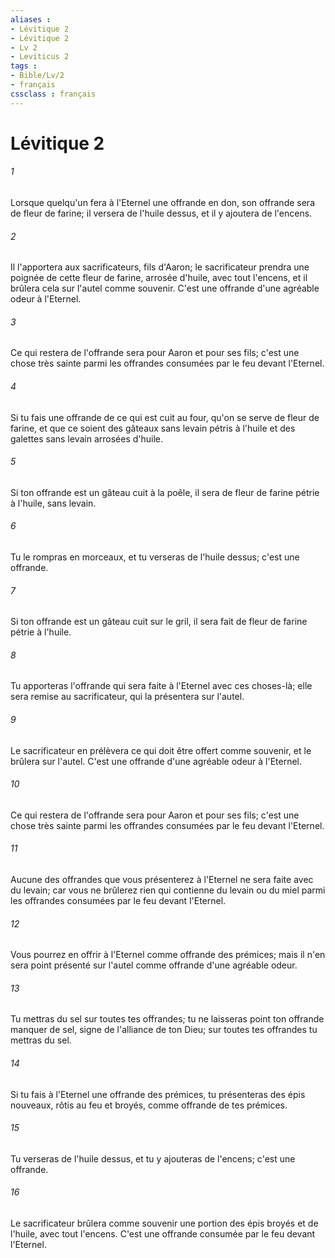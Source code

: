 ```yaml
---
aliases : 
- Lévitique 2
- Lévitique 2
- Lv 2
- Leviticus 2
tags : 
- Bible/Lv/2
- français
cssclass : français
---
```


# Lévitique 2

###### 1
Lorsque quelqu'un fera à l'Eternel une offrande en don, son offrande sera de fleur de farine; il versera de l'huile dessus, et il y ajoutera de l'encens.
###### 2
Il l'apportera aux sacrificateurs, fils d'Aaron; le sacrificateur prendra une poignée de cette fleur de farine, arrosée d'huile, avec tout l'encens, et il brûlera cela sur l'autel comme souvenir. C'est une offrande d'une agréable odeur à l'Eternel.
###### 3
Ce qui restera de l'offrande sera pour Aaron et pour ses fils; c'est une chose très sainte parmi les offrandes consumées par le feu devant l'Eternel.
###### 4
Si tu fais une offrande de ce qui est cuit au four, qu'on se serve de fleur de farine, et que ce soient des gâteaux sans levain pétris à l'huile et des galettes sans levain arrosées d'huile.
###### 5
Si ton offrande est un gâteau cuit à la poêle, il sera de fleur de farine pétrie à l'huile, sans levain.
###### 6
Tu le rompras en morceaux, et tu verseras de l'huile dessus; c'est une offrande.
###### 7
Si ton offrande est un gâteau cuit sur le gril, il sera fait de fleur de farine pétrie à l'huile.
###### 8
Tu apporteras l'offrande qui sera faite à l'Eternel avec ces choses-là; elle sera remise au sacrificateur, qui la présentera sur l'autel.
###### 9
Le sacrificateur en prélèvera ce qui doit être offert comme souvenir, et le brûlera sur l'autel. C'est une offrande d'une agréable odeur à l'Eternel.
###### 10
Ce qui restera de l'offrande sera pour Aaron et pour ses fils; c'est une chose très sainte parmi les offrandes consumées par le feu devant l'Eternel.
###### 11
Aucune des offrandes que vous présenterez à l'Eternel ne sera faite avec du levain; car vous ne brûlerez rien qui contienne du levain ou du miel parmi les offrandes consumées par le feu devant l'Eternel.
###### 12
Vous pourrez en offrir à l'Eternel comme offrande des prémices; mais il n'en sera point présenté sur l'autel comme offrande d'une agréable odeur.
###### 13
Tu mettras du sel sur toutes tes offrandes; tu ne laisseras point ton offrande manquer de sel, signe de l'alliance de ton Dieu; sur toutes tes offrandes tu mettras du sel.
###### 14
Si tu fais à l'Eternel une offrande des prémices, tu présenteras des épis nouveaux, rôtis au feu et broyés, comme offrande de tes prémices.
###### 15
Tu verseras de l'huile dessus, et tu y ajouteras de l'encens; c'est une offrande.
###### 16
Le sacrificateur brûlera comme souvenir une portion des épis broyés et de l'huile, avec tout l'encens. C'est une offrande consumée par le feu devant l'Eternel.

